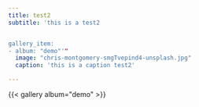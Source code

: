 ```yaml
---
title: test2
subtitle: 'this is a test2


gallery_item:
- album: "demo"'"
  image: "chris-montgomery-smgTvepind4-unsplash.jpg"
  caption: 'this is a caption test2'

---
```

{{< gallery album="demo" >}}

